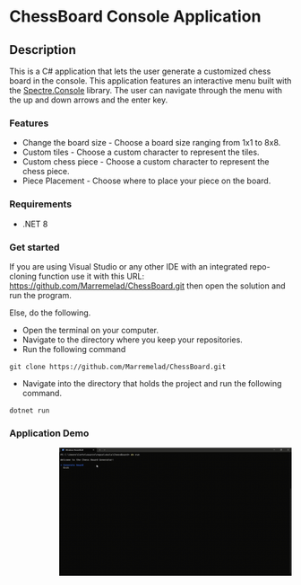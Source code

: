 # ChessBoard Console Application

## Description
This is a C# application that lets the user generate a customized chess board in the console.
This application features an interactive menu built with the [Spectre.Console](https://spectreconsole.net/) library.
The user can navigate through the menu with the up and down arrows and the enter key.

### Features
* Change the board size - Choose a board size ranging from 1x1 to 8x8.
* Custom tiles - Choose a custom character to represent the tiles.
* Custom chess piece - Choose a custom character to represent the chess piece.
* Piece Placement - Choose where to place your piece on the board.

### Requirements 
* .NET 8

### Get started
If you are using Visual Studio or any other IDE with an integrated repo-cloning function use it with this URL: https://github.com/Marremelad/ChessBoard.git 
then open the solution and run the program.

Else, do the following.
* Open the terminal on your computer.
* Navigate to the directory where you keep your repositories.
* Run the following command
```console
git clone https://github.com/Marremelad/ChessBoard.git        
```
* Navigate into the directory that holds the project and run the following command.
```console
dotnet run
```

### Application Demo

<img src="https://github.com/Marremelad/AssetsAndImages/raw/main/Windows-PowerShell-2024-10-14-15-31-01.gif" height="228" width="415" align="right">






